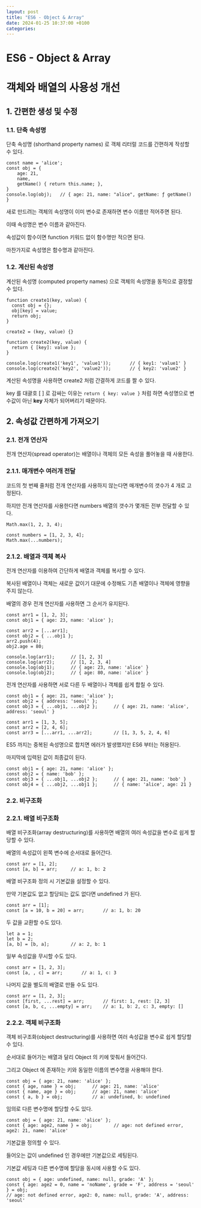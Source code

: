 ```yaml
---
layout: post
title: "ES6 - Object & Array"
date: 2024-01-25 10:37:00 +0100
categories:
---
```


# ES6 - Object & Array

# 객체와 배열의 사용성 개선

## 1. 간편한 생성 및 수정

### 1.1. 단축 속성명

단축 속성명 (shorthand property names) 로 객체 리터럴 코드를 간편하게 작성할 수 있다.

```
const name = 'alice';
const obj = {
    age: 21,
    name,
    getName() { return this.name; },
}
console.log(obj);   // { age: 21, name: "alice", getName: ƒ getName() }
```

새로 만드려는 객체의 속성명이 이미 변수로 존재하면 변수 이름만 적어주면 된다.

이때 속성명은 변수 이름과 같아진다.

속성값이 함수이면 function 키워드 없이 함수명만 적으면 된다.

마찬가지로 속성명은 함수명과 같아진다.

### 1.2. 계산된 속성명

계산된 속성명 (computed property names) 으로 객체의 속성명을 동적으로 결정할 수 있다.

```
function create1(key, value) {
  const obj = {};
  obj[key] = value;
  return obj;
}

create2 = (key, value) {}

function create2(key, value) {
  return { [key]: value };
}

console.log(create1('key1', 'value1'));       // { key1: 'value1' }
console.log(create2('key2', 'value2'));       // { key2: 'value2' }
```

계산된 속성명을 사용하면 create2 처럼 간결하게 코드를 짤 수 있다.

key 를 대괄호 [ ] 로 감싸는 이유는 `return { key: value }` 처럼 하면 속성명으로 변수값이 아닌 **key** 자체가 되어버리기 때문이다.

## 2. 속성값 간편하게 가져오기

### 2.1. 전개 연산자

전개 연산자(spread operator)는 배열이나 객체의 모든 속성을 풀어놓을 때 사용한다.

### 2.1.1. 매개변수 여러개 전달

코드의 첫 번째 줄처럼 전개 연산자를 사용하지 않는다면 매개변수의 갯수가 4 개로 고정된다.

하지만 전개 연산자를 사용한다면 numbers 배열의 갯수가 몇개든 전부 전달할 수 있다.

```
Math.max(1, 2, 3, 4);

const numbers = [1, 2, 3, 4];
Math.max(...numbers);
```

### 2.1.2. 배열과 객체 복사

전개 연산자를 이용하여 간단하게 배열과 객체를 복사할 수 있다.

복사된 배열이나 객체는 새로운 값이기 대문에 수정해도 기존 배열이나 객체에 영향을 주지 않는다.

배열의 경우 전개 연산자를 사용하면 그 순서가 유지된다.

```
const arr1 = [1, 2, 3];
const obj1 = { age: 23, name: 'alice' };

const arr2 = [...arr1];
const obj2 = { ...obj1 };
arr2.push(4);
obj2.age = 80;

console.log(arr1);      // [1, 2, 3]
console.log(arr2);      // [1, 2, 3, 4]
console.log(obj1);      // { age: 23, name: 'alice' }
console.log(obj2);      // { age: 80, name: 'alice' }
```

전개 연산자를 사용하면 서로 다른 두 배열이나 객체를 쉽게 합칠 수 있다.

```
const obj1 = { age: 21, name: 'alice' };
const obj2 = { address: 'seoul' };
const obj3 = { ...obj1, ...obj2 };      // { age: 21, name: 'alice', address: 'seoul' }

const arr1 = [1, 3, 5];
const arr2 = [2, 4, 6];
const arr3 = [...arr1, ...arr2];        // [1, 3, 5, 2, 4, 6]
```

ES5 까지는 중복된 속성명으로 합치면 에러가 발생했지만 ES6 부터는 허용된다.

마지막에 입력된 값이 최종값이 된다.

```
const obj1 = { age: 21, name: 'alice' };
const obj2 = { name: 'bob' };
const obj3 = { ...obj1, ...obj2 };      // { age: 21, name: 'bob' }
const obj4 = { ...obj2, ...obj1 };      // { name: 'alice', age: 21 }
```

### 2.2. 비구조화

### 2.2.1. 배열 비구조화

배열 비구조화(array destructuring)를 사용하면 배열의 여러 속성값을 변수로 쉽게 할당할 수 있다.

배열의 속성값이 왼쪽 변수에 순서대로 들어간다.

```
const arr = [1, 2];
const [a, b] = arr;     // a: 1, b: 2
```

배열 비구조화 정의 시 기본값을 설정할 수 있다.

만약 기본값도 없고 할당되는 값도 없다면 undefined 가 된다.

```
const arr = [1];
const [a = 10, b = 20] = arr;       // a: 1, b: 20
```

두 값을 교환할 수도 있다.

```
let a = 1;
let b = 2;
[a, b] = [b, a];        // a: 2, b: 1
```

일부 속성값을 무시할 수도 있다.

```
const arr = [1, 2, 3];
const [a, , c] = arr;       // a: 1, c: 3
```

나머지 값을 별도의 배열로 만들 수도 있다.

```
const arr = [1, 2, 3];
const [first, ...rest] = arr;       // first: 1, rest: [2, 3]
const [a, b, c, ...empty] = arr;    // a: 1, b: 2, c: 3, empty: []
```

### 2.2.2. 객체 비구조화

객체 비구조화(object destructuring)를 사용하면 여러 속성값을 변수로 쉽게 할당할 수 있다.

순서대로 들어가는 배열과 달리 Object 의 키에 맞춰서 들어간다.

그리고 Object 에 존재하는 키와 동일한 이름의 변수명을 사용해야 한다.

```
const obj = { age: 21, name: 'alice' };
const { age, name } = obj;      // age: 21, name: 'alice'
const { name, age } = obj;      // age: 21, name: 'alice'
const { a, b } = obj;           // a: undefined, b: undefined
```

임의로 다른 변수명에 할당할 수도 있다.

```
const obj = { age: 21, name: 'alice' };
const { age: age2, name } = obj;        // age: not defined error, age2: 21, name: 'alice'
```

기본값을 정의할 수 있다.

들어오는 값이 undefined 인 경우에만 기본값으로 세팅된다.

기본값 세팅과 다른 변수명에 할당을 동시에 사용할 수도 있다.

```
const obj = { age: undefined, name: null, grade: 'A' };
const { age: age2 = 0, name = 'noName', grade = 'F', address = 'seoul' } = obj;
// age: not defined error, age2: 0, name: null, grade: 'A', address: 'seoul'
```
